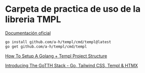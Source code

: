 # Carpeta de practica de uso de la libreria TMPL

[Documentación oficial](https://templ.guide)

```bash 
go install github.com/a-h/templ/cmd/templ@latest
go get github.com/a-h/templ/cmd/templ
```

[How To Setup A Golang + Templ Project Structure](https://www.youtube.com/watch?v=wttTTFVrQiw)

[Introducing The GoTTH Stack - Go, Tailwind CSS, Templ & HTMX](https://youtu.be/k00jVJeZxrs?si=z5eRVeguPTrzbpcZ)





